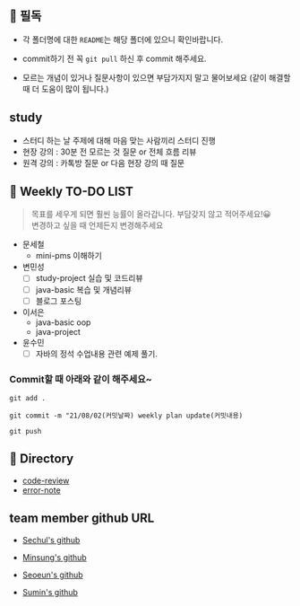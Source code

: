 ## 📍 필독

- 각 폴더명에 대한 `README`는 해당 폴더에 있으니 확인바랍니다.

- commit하기 전 꼭 `git pull` 하신 후 commit 해주세요.

- 모르는 개념이 있거나 질문사항이 있으면 부담가지지 말고 물어보세요 (같이 해결할 때 더 도움이 많이 됩니다.)

## study

- 스터디 하는 날 주제에 대해 마음 맞는 사람끼리 스터디 진행
- 현장 강의 : 30분 전 모르는 것 질문 or 전체 흐름 리뷰
- 원격 강의 : 카톡방 질문 or 다음 현장 강의 때 질문


## 📁 Weekly TO-DO LIST

> 목표를 세우게 되면 훨씬 능률이 올라갑니다.
> 부담갖지 않고 적어주세요!😀 <br>
> 변경하고 싶을 때 언제든지 변경해주세요

- 문세철
  - mini-pms 이해하기
- 변민성
  - [ ] study-project 실습 및 코드리뷰
  - [ ] java-basic 복습 및 개념리뷰
  - [ ] 블로그 포스팅
- 이서은
  - java-basic oop
  - java-project
- 윤수민
  - [ ] 자바의 정석 수업내용 관련 예제 풀기.

### Commit할 때 아래와 같이 해주세요~

```
git add .

git commit -m "21/08/02(커밋날짜) weekly plan update(커밋내용)

git push
```

## 📁 Directory

- [code-review]()
- [error-note]()

## team member github URL

- [Sechul's github](https://github.com/gooddaymsc)

- [Minsung's github](https://github.com/minsungbyun)

- [Seoeun's github](https://github.com/leeseoeun)

- [Sumin's github](https://github.com/Sumin-yun)
